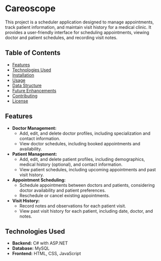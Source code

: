 # Careoscope

This project is a scheduler application designed to manage appointments, track patient information, and maintain visit history for a medical clinic.  It provides a user-friendly interface for scheduling appointments, viewing doctor and patient schedules, and recording visit notes.

## Table of Contents

- [Features](#features)
- [Technologies Used](#technologies-used)
- [Installation](#installation)
- [Usage](#usage)
- [Data Structure](#data-structure)
- [Future Enhancements](#future-enhancements)
- [Contributing](#contributing)
- [License](#license)

## Features

* **Doctor Management:**
    * Add, edit, and delete doctor profiles, including specialization and contact information.
    * View doctor schedules, including booked appointments and availability.
* **Patient Management:**
    * Add, edit, and delete patient profiles, including demographics, medical history (optional), and contact information.
    * View patient schedules, including upcoming appointments and past visit history.
* **Appointment Scheduling:**
    * Schedule appointments between doctors and patients, considering doctor availability and patient preferences.
    * Reschedule or cancel existing appointments.
* **Visit History:**
    * Record notes and observations for each patient visit.
    * View past visit history for each patient, including date, doctor, and notes.

## Technologies Used

* **Backend:** C# with ASP.NET
* **Database:** MySQL
* **Frontend:** HTML, CSS, JavaScript

